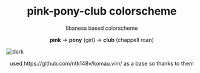 <h1 align="center">
    pink-pony-club colorscheme
</h1>

<p align="center">
    libanesa based colorscheme
</p>

<p align="center">
    <strong>pink</strong> -> <strong>pony</strong> (girl) -> <strong>club</strong> (chappell roan)
</p>

<img src="https://raw.githubusercontent.com/ntk148v/komau.vim/master/screenshots/pink-pony.png" alt="dark" style="border-radius:1%"/> 

<p align="center">
    used https://github.com/ntk148v/komau.vim/ as a base so thanks to them
</p>
